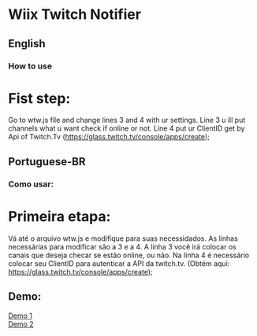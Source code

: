 # Wiix Twitch Notifier 

## English
### How to use

# Fist step:

Go to wtw.js file and change lines 3 and 4 with ur settings. 
Line 3 u ill put channels what u want check if online or not.
Line 4 put ur ClientID get by Api of Twitch.Tv (https://glass.twitch.tv/console/apps/create);

## Portuguese-BR
### Como usar:

# Primeira etapa: 

Vá até o arquivo wtw.js e modifique para suas necessidados.
As linhas necessárias para modificar são a 3 e a 4.
A linha 3 você irá colocar os canais que deseja checar se estão online, ou não.
Na linha 4 é necessário colocar seu ClientID para autenticar a API da twitch.tv. (Obtém aqui: <a href="https://glass.twitch.tv/console/apps/create">https://glass.twitch.tv/console/apps/create</a>);

## Demo: 
<a href="riot-global.com.br" target="_blank">Demo 1</a>
<br>
<a href="lycanzito.com.br" target="_blank">Demo 2</a>



